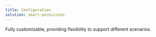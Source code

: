 ```yaml
---
title: Configuration
solution: smart-permission
---
```

Fully customizable, providing flexibility to support different scenarios.